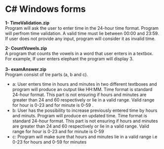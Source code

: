 # C# Windows forms

<b>1- TimeValidation.zip</b><br> 
Program will ask the user to enter time in the 24-hour time format. Program will perfrom time validation. A valid time must 
lie between 00:00 and 23:59. If user does not provide any input, program will consider it as invalid time.

<b>2- CountVowels.zip</b> <br>
A program that counts the vowels in a word that user enters in a textbox. For example, If user enters elephant the program will display 3.  
<br><b>3- examAnswer.zip</b> <br>
Program consist of tre parts (a, b and c).<br>
<ul>
<li>a: User enters time in hours and minutes in two different textboxes and program will produce an output like HH:MM. Time format is standard 24-hour format. This part is not ensuring if hours and minutes are greater than 24 and 60 respectively or lie in a valid range. Valid range for hour is 0-23 and for minute is 0-59 .</li>
<li>b: User has the possibility to increase previously entered time by hours and minuts. Program will produce en updated time. Time format is standard 24-hour format. This part is not ensuring if hours and minutes are greater than 24 and 60 respectively or lie in a valid range. Valid range for hour is 0-23 and for minute is 0-59 </li>
<li>c: Program will make sure that hours and minutes lie in a valid range i.e 0-23 for hours and 0-59 for minutes</li></ul>
